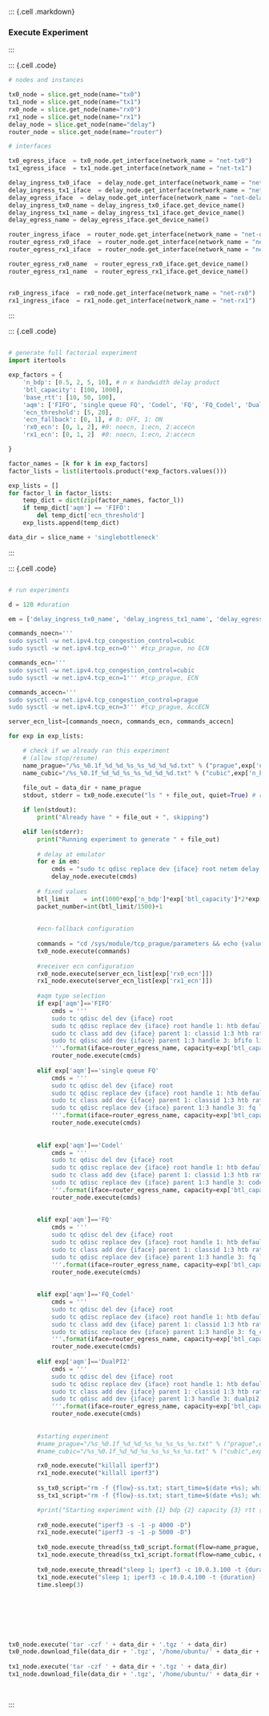 ::: {.cell .markdown}### Execute Experiment:::::: {.cell .code}```python# nodes and instancestx0_node = slice.get_node(name="tx0")tx1_node = slice.get_node(name="tx1")rx0_node = slice.get_node(name="rx0")rx1_node = slice.get_node(name="rx1")delay_node = slice.get_node(name="delay")router_node = slice.get_node(name="router")# interfacestx0_egress_iface  = tx0_node.get_interface(network_name = "net-tx0")tx1_egress_iface  = tx1_node.get_interface(network_name = "net-tx1")delay_ingress_tx0_iface  = delay_node.get_interface(network_name = "net-tx0")delay_ingress_tx1_iface  = delay_node.get_interface(network_name = "net-tx1")delay_egress_iface  = delay_node.get_interface(network_name = "net-delay-router")delay_ingress_tx0_name = delay_ingress_tx0_iface.get_device_name()delay_ingress_tx1_name = delay_ingress_tx1_iface.get_device_name()delay_egress_name = delay_egress_iface.get_device_name()router_ingress_iface  = router_node.get_interface(network_name = "net-delay-router")router_egress_rx0_iface  = router_node.get_interface(network_name = "net-rx0")router_egress_rx1_iface  = router_node.get_interface(network_name = "net-rx1")router_egress_rx0_name  = router_egress_rx0_iface.get_device_name()router_egress_rx1_name  = router_egress_rx1_iface.get_device_name()rx0_ingress_iface  = rx0_node.get_interface(network_name = "net-rx0")rx1_ingress_iface  = rx1_node.get_interface(network_name = "net-rx1")```:::::: {.cell .code}```python# generate full factorial experimentimport itertoolsexp_factors = {     'n_bdp': [0.5, 2, 5, 10], # n x bandwidth delay product    'btl_capacity': [100, 1000],    'base_rtt': [10, 50, 100],    'aqm': ['FIFO', 'single queue FQ', 'Codel', 'FQ', 'FQ_Codel', 'DualPI2'],    'ecn_threshold': [5, 20],    'ecn_fallback': [0, 1], # 0: OFF, 1: ON    'rx0_ecn': [0, 1, 2], #0: noecn, 1:ecn, 2:accecn    'rx1_ecn': [0, 1, 2]  #0: noecn, 1:ecn, 2:accecn}factor_names = [k for k in exp_factors]factor_lists = list(itertools.product(*exp_factors.values()))exp_lists = []for factor_l in factor_lists:    temp_dict = dict(zip(factor_names, factor_l))    if temp_dict['aqm'] == 'FIFO':        del temp_dict['ecn_threshold']    exp_lists.append(temp_dict)data_dir = slice_name + 'singlebottleneck'```:::::: {.cell .code}```python# run experimentsd = 120 #durationem = ['delay_ingress_tx0_name', 'delay_ingress_tx1_name', 'delay_egress_name']commands_noecn='''sudo sysctl -w net.ipv4.tcp_congestion_control=cubic  sudo sysctl -w net.ipv4.tcp_ecn=0''' #tcp_prague, no ECNcommands_ecn='''sudo sysctl -w net.ipv4.tcp_congestion_control=cubic  sudo sysctl -w net.ipv4.tcp_ecn=1''' #tcp_prague, ECNcommands_accecn='''sudo sysctl -w net.ipv4.tcp_congestion_control=prague  sudo sysctl -w net.ipv4.tcp_ecn=3''' #tcp_prague, AccECNserver_ecn_list=[commands_noecn, commands_ecn, commands_accecn]for exp in exp_lists:    # check if we already ran this experiment    # (allow stop/resume)    name_prague="/%s_%0.1f_%d_%d_%s_%s_%d_%d_%d.txt" % ("prague",exp['n_bdp'], exp['btl_capacity'], exp['base_rtt'], exp['aqm'], str(exp.get('ecn_threshold', 'none')), exp['ecn_fallback'], exp['rx0_ecn'], exp['rx1_ecn'])    name_cubic="/%s_%0.1f_%d_%d_%s_%s_%d_%d_%d.txt" % ("cubic",exp['n_bdp'], exp['btl_capacity'], exp['base_rtt'], exp['aqm'], str(exp.get('ecn_threshold', 'none')), exp['ecn_fallback'], exp['rx0_ecn'], exp['rx1_ecn'])        file_out = data_dir + name_prague    stdout, stderr = tx0_node.execute("ls " + file_out, quiet=True) # run this on the node that saves the output file    if len(stdout):        print("Already have " + file_out + ", skipping")    elif len(stderr):        print("Running experiment to generate " + file_out)                 # delay at emulator        for e in em:            cmds = "sudo tc qdisc replace dev {iface} root netem delay {owd}ms limit 60000".format(iface=e, owd=exp['base_rtt']/2)            delay_node.execute(cmds)                # fixed values        btl_limit    = int(1000*exp['n_bdp']*exp['btl_capacity']*2*exp['base_rtt']/8) # limit of the bottleneck, n_bdp x BDP in bytes         packet_number=int(btl_limit/1500)+1                        #ecn-fallback configuration                       commands = "cd /sys/module/tcp_prague/parameters && echo {value} | sudo tee prague_ecn_fallback".format(value=str(exp['ecn_fallback']))        tx0_node.execute(commands)                #receiver ecn configuration        rx0_node.execute(server_ecn_list[exp['rx0_ecn']])        rx1_node.execute(server_ecn_list[exp['rx1_ecn']])                #aqm type selection        if exp['aqm']=='FIFO'            cmds = '''            sudo tc qdisc del dev {iface} root            sudo tc qdisc replace dev {iface} root handle 1: htb default 3             sudo tc class add dev {iface} parent 1: classid 1:3 htb rate {capacity}mbit             sudo tc qdisc add dev {iface} parent 1:3 handle 3: bfifo limit {buffer}             '''.format(iface=router_egress_name, capacity=exp['btl_capacity'], buffer=btl_limit)            router_node.execute(cmds)                elif exp['aqm']=='single queue FQ'            cmds = '''            sudo tc qdisc del dev {iface} root            sudo tc qdisc replace dev {iface} root handle 1: htb default 3            sudo tc class add dev {iface} parent 1: classid 1:3 htb rate {capacity}mbit            sudo tc qdisc replace dev {iface} parent 1:3 handle 3: fq limit {packet_limit} flow_limit {packet_limit} orphan_mask 0 ce_threshold {threshold}ms            '''.format(iface=router_egress_name, capacity=exp['btl_capacity'], packet_limit=packet_number, threshold=exp['ecn_threshold'])            router_node.execute(cmds)                                elif exp['aqm']=='Codel'            cmds = '''            sudo tc qdisc del dev {iface} root            sudo tc qdisc replace dev {iface} root handle 1: htb default 3            sudo tc class add dev {iface} parent 1: classid 1:3 htb rate {capacity}mbit            sudo tc qdisc replace dev {iface} parent 1:3 handle 3: codel limit {packet_limit} target {target}ms interval 100ms ecn ce_threshold {threshold}ms            '''.format(iface=router_egress_name, capacity=exp['btl_capacity'], packet_limit=packet_number, target=exp['base_rtt']*exp['n_bdp'], threshold=exp['ecn_threshold'])            router_node.execute(cmds)                                elif exp['aqm']=='FQ'            cmds = '''            sudo tc qdisc del dev {iface} root            sudo tc qdisc replace dev {iface} root handle 1: htb default 3            sudo tc class add dev {iface} parent 1: classid 1:3 htb rate {capacity}mbit            sudo tc qdisc replace dev {iface} parent 1:3 handle 3: fq limit {packet_limit} flow_limit {packet_limit} ce_threshold {threshold}ms            '''.format(iface=router_egress_name, capacity=exp['btl_capacity'], packet_limit=packet_number, threshold=exp['ecn_threshold'])            router_node.execute(cmds)                                elif exp['aqm']=='FQ_Codel'            cmds = '''            sudo tc qdisc del dev {iface} root            sudo tc qdisc replace dev {iface} root handle 1: htb default 3            sudo tc class add dev {iface} parent 1: classid 1:3 htb rate {capacity}mbit            sudo tc qdisc replace dev {iface} parent 1:3 handle 3: fq_codel limit {packet_limit} target {target}ms interval 100ms ecn ce_threshold {threshold}ms            '''.format(iface=router_egress_name, capacity=exp['btl_capacity'], packet_limit=packet_number, target=exp['base_rtt']*exp['n_bdp'], threshold=exp['ecn_threshold'])            router_node.execute(cmds)                elif exp['aqm']=='DualPI2'            cmds = '''            sudo tc qdisc del dev {iface} root            sudo tc qdisc replace dev {iface} root handle 1: htb default 3            sudo tc class add dev {iface} parent 1: classid 1:3 htb rate {capacity}mbit            sudo tc qdisc add dev {iface} parent 1:3 handle 3: dualpi2 target {threshold}ms            '''.format(iface=router_egress_name, capacity=exp['btl_capacity'], threshold=exp['ecn_threshold'])            router_node.execute(cmds)                        #starting experiment        #name_prague="/%s_%0.1f_%d_%d_%s_%s_%s_%s_%s.txt" % ("prague",exp['n_bdp'], exp['btl_capacity'], exp['base_rtt'], exp['aqm'], str(exp.get('ecn_threshold', 'none')), exp['ecn_fallback'], exp['rx0_ecn'], exp['rx1_ecn'])        #name_cubic="/%s_%0.1f_%d_%d_%s_%s_%s_%s_%s.txt" % ("cubic",exp['n_bdp'], exp['btl_capacity'], exp['base_rtt'], exp['aqm'], str(exp.get('ecn_threshold', 'none')), exp['ecn_fallback'], exp['rx0_ecn'], exp['rx1_ecn'])        rx0_node.execute("killall iperf3")        rx1_node.execute("killall iperf3")                ss_tx0_script="rm -f {flow}-ss.txt; start_time=$(date +%s); while true; do ss --no-header -eipn dst 10.0.3.100 | ts '%.s' | tee -a {flow}-ss.txt; current_time=$(date +%s); elapsed_time=$((current_time - start_time));  if [ $elapsed_time -ge {duration} ]; then break; fi; sleep 0.1; done;"        ss_tx1_script="rm -f {flow}-ss.txt; start_time=$(date +%s); while true; do ss --no-header -eipn dst 10.0.4.100 | ts '%.s' | tee -a {flow}-ss.txt; current_time=$(date +%s); elapsed_time=$((current_time - start_time));  if [ $elapsed_time -ge {duration} ]; then break; fi; sleep 0.1; done;"        #print("Starting experiment with {1} bdp {2} capacity {3} rtt {4} {5} thrshold {6} ecn_fallback {7} rx0 {8} rx1 for {duration} seconds".format(duration=d, 1=exp['n_bdp'], 2=exp['btl_capacity'], 3=exp['base_rtt'], 4=exp['aqm'], 5=exp['ecn_threshold'], 6= exp['ecn_fallback'], 7=exp['rx0_ecn'], 8=exp['rx1_ecn']))                rx0_node.execute("iperf3 -s -1 -p 4000 -D")        rx1_node.execute("iperf3 -s -1 -p 5000 -D")                tx0_node.execute_thread(ss_tx0_script.format(flow=name_prague, duration=d))        tx1_node.execute_thread(ss_tx1_script.format(flow=name_cubic, duration=d))                tx0_node.execute_thread("sleep 1; iperf3 -c 10.0.3.100 -t {duration} -P {flows} -C prague -p 4000 -J > {flow}-result.json".format(flow =name_prague, duration=d, flows=1))        tx1_node.execute("sleep 1; iperf3 -c 10.0.4.100 -t {duration} -P {flows} -C cubic -p 5000 -J > {flow}-result.json".format(flow =name_cubic, duration=d, flows=1))        time.sleep(3)                                                        tx0_node.execute('tar -czf ' + data_dir + '.tgz ' + data_dir)tx0_node.download_file(data_dir + '.tgz', '/home/ubuntu/' + data_dir + '.tgz')        tx1_node.execute('tar -czf ' + data_dir + '.tgz ' + data_dir)tx1_node.download_file(data_dir + '.tgz', '/home/ubuntu/' + data_dir + '.tgz')                ```:::